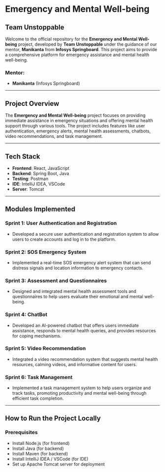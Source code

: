 # Emergency and Mental Well-being

## Team Unstoppable

Welcome to the official repository for the **Emergency and Mental Well-being** project, developed by **Team Unstoppable** under the guidance of our mentor, **Manikanta** from **Infosys Springboard**. This project aims to provide a comprehensive platform for emergency assistance and mental health well-being.


### Mentor:
- **Manikanta** (Infosys Springboard)

---

## Project Overview

The **Emergency and Mental Well-being** project focuses on providing immediate assistance in emergency situations and offering mental health support through various tools. The project includes features like user authentication, emergency alerts, mental health assessments, chatbots, video recommendations, and task management.

---

## Tech Stack

- **Frontend**: React, JavaScript
- **Backend**: Spring Boot, Java
- **Testing**: Postman
- **IDE**: IntelliJ IDEA, VSCode
- **Server**: Tomcat

---

## Modules Implemented

### Sprint 1: User Authentication and Registration
- Developed a secure user authentication and registration system to allow users to create accounts and log in to the platform.

### Sprint 2: SOS Emergency System
- Implemented a real-time SOS emergency alert system that can send distress signals and location information to emergency contacts.

### Sprint 3: Assessment and Questionnaires
- Designed and integrated mental health assessment tools and questionnaires to help users evaluate their emotional and mental well-being.

### Sprint 4: ChatBot
- Developed an AI-powered chatbot that offers users immediate assistance, responds to mental health queries, and provides resources for coping mechanisms.

### Sprint 5: Video Recommendation
- Integrated a video recommendation system that suggests mental health resources, calming videos, and informative content for users.

### Sprint 6: Task Management
- Implemented a task management system to help users organize and track tasks, promoting productivity and mental well-being through efficient task completion.

---

## How to Run the Project Locally

### Prerequisites

- Install Node.js (for frontend)
- Install Java (for backend)
- Install Maven (for backend)
- Install IntelliJ IDEA / VSCode (for IDE)
- Set up Apache Tomcat server for deployment


